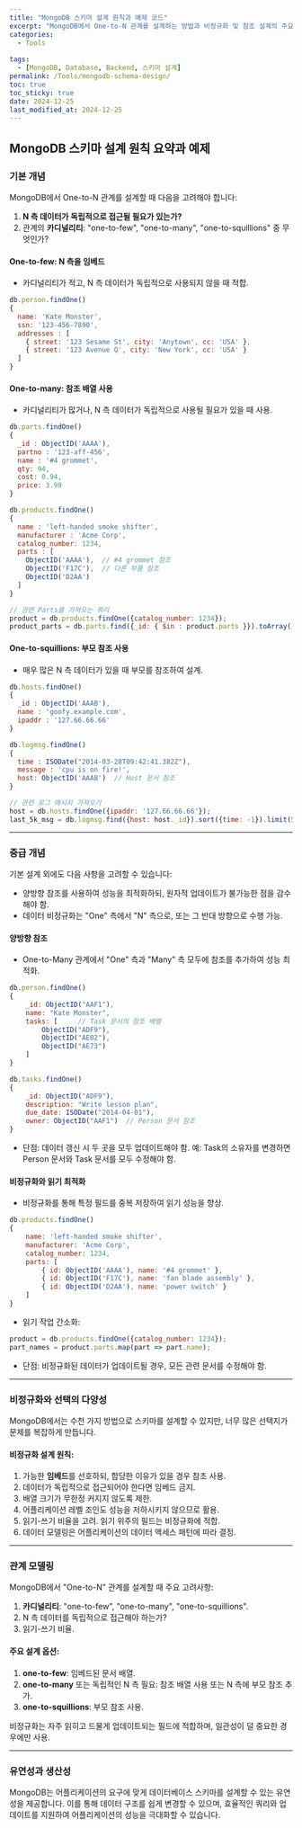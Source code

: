 ```yaml
---
title: "MongoDB 스키마 설계 원칙과 예제 코드"
excerpt: "MongoDB에서 One-to-N 관계를 설계하는 방법과 비정규화 및 참조 설계의 주요 원칙을 예제 코드와 함께 정리했습니다."
categories:
  - Tools
  
tags:
  - [MongoDB, Database, Backend, 스키마 설계]
permalink: /Tools/mongodb-schema-design/
toc: true
toc_sticky: true
date: 2024-12-25
last_modified_at: 2024-12-25
---
```


## MongoDB 스키마 설계 원칙 요약과 예제

### 기본 개념
MongoDB에서 One-to-N 관계를 설계할 때 다음을 고려해야 합니다:
1. **N 측 데이터가 독립적으로 접근될 필요가 있는가?**
2. 관계의 **카디널리티**: "one-to-few", "one-to-many", "one-to-squillions" 중 무엇인가?

#### **One-to-few**: N 측을 임베드
- 카디널리티가 적고, N 측 데이터가 독립적으로 사용되지 않을 때 적합.

```javascript
db.person.findOne()
{
  name: 'Kate Monster',
  ssn: '123-456-7890',
  addresses : [
    { street: '123 Sesame St', city: 'Anytown', cc: 'USA' },
    { street: '123 Avenue Q', city: 'New York', cc: 'USA' }
  ]
}
```

#### **One-to-many**: 참조 배열 사용
- 카디널리티가 많거나, N 측 데이터가 독립적으로 사용될 필요가 있을 때 사용.

```javascript
db.parts.findOne()
{
  _id : ObjectID('AAAA'),
  partno : '123-aff-456',
  name : '#4 grommet',
  qty: 94,
  cost: 0.94,
  price: 3.99
}

db.products.findOne()
{
  name : 'left-handed smoke shifter',
  manufacturer : 'Acme Corp',
  catalog_number: 1234,
  parts : [
    ObjectID('AAAA'),  // #4 grommet 참조
    ObjectID('F17C'),  // 다른 부품 참조
    ObjectID('D2AA')
  ]
}

// 관련 Parts를 가져오는 쿼리
product = db.products.findOne({catalog_number: 1234});
product_parts = db.parts.find({_id: { $in : product.parts }}).toArray();
```

#### **One-to-squillions**: 부모 참조 사용
- 매우 많은 N 측 데이터가 있을 때 부모를 참조하여 설계.

```javascript
db.hosts.findOne()
{
  _id : ObjectID('AAAB'),
  name : 'goofy.example.com',
  ipaddr : '127.66.66.66'
}

db.logmsg.findOne()
{
  time : ISODate("2014-03-28T09:42:41.382Z"),
  message : 'cpu is on fire!',
  host: ObjectID('AAAB')  // Host 문서 참조
}

// 관련 로그 메시지 가져오기
host = db.hosts.findOne({ipaddr: '127.66.66.66'});
last_5k_msg = db.logmsg.find({host: host._id}).sort({time: -1}).limit(5000).toArray();
```

---

### 중급 개념
기본 설계 외에도 다음 사항을 고려할 수 있습니다:

- 양방향 참조를 사용하여 성능을 최적화하되, 원자적 업데이트가 불가능한 점을 감수해야 함.
- 데이터 비정규화는 "One" 측에서 "N" 측으로, 또는 그 반대 방향으로 수행 가능.

#### **양방향 참조**
- One-to-Many 관계에서 "One" 측과 "Many" 측 모두에 참조를 추가하여 성능 최적화.

```javascript
db.person.findOne()
{
    _id: ObjectID("AAF1"),
    name: "Kate Monster",
    tasks: [     // Task 문서의 참조 배열
        ObjectID("ADF9"), 
        ObjectID("AE02"),
        ObjectID("AE73") 
    ]
}

db.tasks.findOne()
{
    _id: ObjectID("ADF9"), 
    description: "Write lesson plan",
    due_date: ISODate("2014-04-01"),
    owner: ObjectID("AAF1")  // Person 문서 참조
}
```
- 단점: 데이터 갱신 시 두 곳을 모두 업데이트해야 함. 예: Task의 소유자를 변경하면 Person 문서와 Task 문서를 모두 수정해야 함.

#### **비정규화와 읽기 최적화**
- 비정규화를 통해 특정 필드를 중복 저장하여 읽기 성능을 향상.

```javascript
db.products.findOne()
{
    name: 'left-handed smoke shifter',
    manufacturer: 'Acme Corp',
    catalog_number: 1234,
    parts: [
        { id: ObjectID('AAAA'), name: '#4 grommet' },
        { id: ObjectID('F17C'), name: 'fan blade assembly' },
        { id: ObjectID('D2AA'), name: 'power switch' }
    ]
}
```
- 읽기 작업 간소화:
```javascript
product = db.products.findOne({catalog_number: 1234});
part_names = product.parts.map(part => part.name);
```
- 단점: 비정규화된 데이터가 업데이트될 경우, 모든 관련 문서를 수정해야 함.

---

### 비정규화와 선택의 다양성
MongoDB에서는 수천 가지 방법으로 스키마를 설계할 수 있지만, 너무 많은 선택지가 문제를 복잡하게 만듭니다.

#### 비정규화 설계 원칙:
1. 가능한 **임베드**를 선호하되, 합당한 이유가 있을 경우 참조 사용.
2. 데이터가 독립적으로 접근되어야 한다면 임베드 금지.
3. 배열 크기가 무한정 커지지 않도록 제한.
4. 어플리케이션 레벨 조인도 성능을 저하시키지 않으므로 활용.
5. 읽기-쓰기 비율을 고려. 읽기 위주의 필드는 비정규화에 적합.
6. 데이터 모델링은 어플리케이션의 데이터 액세스 패턴에 따라 결정.

---

### 관계 모델링
MongoDB에서 "One-to-N" 관계를 설계할 때 주요 고려사항:

1. **카디널리티**: "one-to-few", "one-to-many", "one-to-squillions".
2. N 측 데이터를 독립적으로 접근해야 하는가?
3. 읽기-쓰기 비율.

#### 주요 설계 옵션:
1. **one-to-few**: 임베드된 문서 배열.
2. **one-to-many** 또는 독립적인 N 측 필요: 참조 배열 사용 또는 N 측에 부모 참조 추가.
3. **one-to-squillions**: 부모 참조 사용.

비정규화는 자주 읽히고 드물게 업데이트되는 필드에 적합하며, 일관성이 덜 중요한 경우에만 사용.

---

### 유연성과 생산성
MongoDB는 어플리케이션의 요구에 맞게 데이터베이스 스키마를 설계할 수 있는 유연성을 제공합니다. 이를 통해 데이터 구조를 쉽게 변경할 수 있으며, 효율적인 쿼리와 업데이트를 지원하여 어플리케이션의 성능을 극대화할 수 있습니다.

